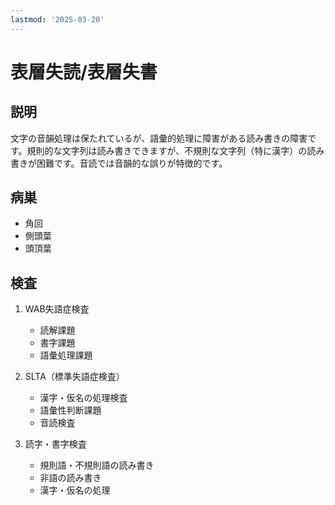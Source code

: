 ```yaml
---
lastmod: '2025-03-20'
---
```


# 表層失読/表層失書

## 説明

文字の音韻処理は保たれているが、語彙的処理に障害がある読み書きの障害です。規則的な文字列は読み書きできますが、不規則な文字列（特に漢字）の読み書きが困難です。音読では音韻的な誤りが特徴的です。

## 病巣

- 角回
- 側頭葉
- 頭頂葉

## 検査

1. WAB失語症検査

   - 読解課題
   - 書字課題
   - 語彙処理課題

2. SLTA（標準失語症検査）

   - 漢字・仮名の処理検査
   - 語彙性判断課題
   - 音読検査

3. 読字・書字検査
   - 規則語・不規則語の読み書き
   - 非語の読み書き
   - 漢字・仮名の処理

